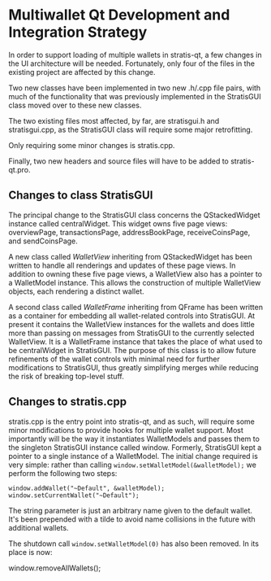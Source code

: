Multiwallet Qt Development and Integration Strategy
===================================================

In order to support loading of multiple wallets in stratis-qt, a few changes in the UI architecture will be needed.
Fortunately, only four of the files in the existing project are affected by this change.

Two new classes have been implemented in two new .h/.cpp file pairs, with much of the functionality that was previously
implemented in the StratisGUI class moved over to these new classes.

The two existing files most affected, by far, are stratisgui.h and stratisgui.cpp, as the StratisGUI class will require
some major retrofitting.

Only requiring some minor changes is stratis.cpp.

Finally, two new headers and source files will have to be added to stratis-qt.pro.

Changes to class StratisGUI
---------------------------
The principal change to the StratisGUI class concerns the QStackedWidget instance called centralWidget.
This widget owns five page views: overviewPage, transactionsPage, addressBookPage, receiveCoinsPage, and sendCoinsPage.

A new class called *WalletView* inheriting from QStackedWidget has been written to handle all renderings and updates of
these page views. In addition to owning these five page views, a WalletView also has a pointer to a WalletModel instance.
This allows the construction of multiple WalletView objects, each rendering a distinct wallet.

A second class called *WalletFrame* inheriting from QFrame has been written as a container for embedding all wallet-related
controls into StratisGUI. At present it contains the WalletView instances for the wallets and does little more than passing on messages
from StratisGUI to the currently selected WalletView. It is a WalletFrame instance
that takes the place of what used to be centralWidget in StratisGUI. The purpose of this class is to allow future
refinements of the wallet controls with minimal need for further modifications to StratisGUI, thus greatly simplifying
merges while reducing the risk of breaking top-level stuff.

Changes to stratis.cpp
----------------------
stratis.cpp is the entry point into stratis-qt, and as such, will require some minor modifications to provide hooks for
multiple wallet support. Most importantly will be the way it instantiates WalletModels and passes them to the
singleton StratisGUI instance called window. Formerly, StratisGUI kept a pointer to a single instance of a WalletModel.
The initial change required is very simple: rather than calling `window.setWalletModel(&walletModel);` we perform the
following two steps:

	window.addWallet("~Default", &walletModel);
	window.setCurrentWallet("~Default");

The string parameter is just an arbitrary name given to the default wallet. It's been prepended with a tilde to avoid name collisions in the future with additional wallets.

The shutdown call `window.setWalletModel(0)` has also been removed. In its place is now:

window.removeAllWallets();
